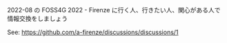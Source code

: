 2022-08 の FOSS4G 2022 - Firenze に行く人、行きたい人、関心がある人で情報交換をしましょう

See: https://github.com/a-firenze/discussions/discussions/1
